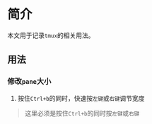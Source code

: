 # 简介

本文用于记录`tmux`的相关用法。

## 用法

### 修改`pane`大小

1. 按住`Ctrl+b`的同时，快速按`左键`或`右键`调节宽度

> 这里必须是按住`Ctrl+b`的同时按`左键`或`右键`